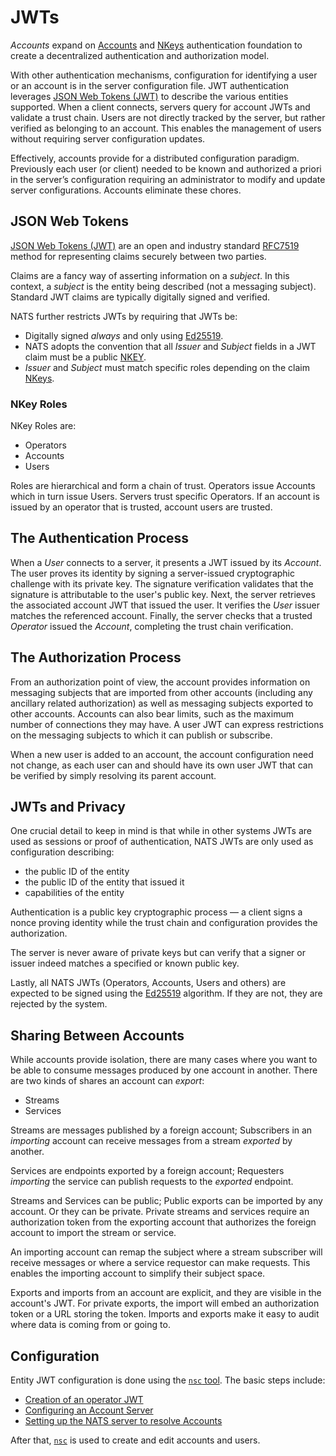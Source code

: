 # JWTs

_Accounts_ expand on [Accounts](accounts.md) and [NKeys](nkey_auth.md) authentication foundation to create a decentralized authentication and authorization model.

With other authentication mechanisms, configuration for identifying a user or an account is in the server configuration file. JWT authentication leverages [JSON Web Tokens \(JWT\)](https://jwt.io/) to describe the various entities supported. When a client connects, servers query for account JWTs and validate a trust chain. Users are not directly tracked by the server, but rather verified as belonging to an account. This enables the management of users without requiring server configuration updates.

Effectively, accounts provide for a distributed configuration paradigm. Previously each user \(or client\) needed to be known and authorized a priori in the server’s configuration requiring an administrator to modify and update server configurations. Accounts eliminate these chores.

## JSON Web Tokens

[JSON Web Tokens \(JWT\)](https://jwt.io/) are an open and industry standard [RFC7519](https://tools.ietf.org/html/rfc7519) method for representing claims securely between two parties.

Claims are a fancy way of asserting information on a _subject_. In this context, a _subject_ is the entity being described \(not a messaging subject\). Standard JWT claims are typically digitally signed and verified.

NATS further restricts JWTs by requiring that JWTs be:

* Digitally signed _always_ and only using [Ed25519](https://ed25519.cr.yp.to/). 
* NATS adopts the convention that all _Issuer_ and _Subject_ fields in a JWT claim must be a public [NKEY](nkey_auth.md). 
* _Issuer_ and _Subject_ must match specific roles depending on the claim [NKeys](https://github.com/nats-io/nkeys).

### NKey Roles

NKey Roles are:

* Operators
* Accounts
* Users

Roles are hierarchical and form a chain of trust. Operators issue Accounts which in turn issue Users. Servers trust specific Operators. If an account is issued by an operator that is trusted, account users are trusted.

## The Authentication Process

When a _User_ connects to a server, it presents a JWT issued by its _Account_. The user proves its identity by signing a server-issued cryptographic challenge with its private key. The signature verification validates that the signature is attributable to the user's public key. Next, the server retrieves the associated account JWT that issued the user. It verifies the _User_ issuer matches the referenced account. Finally, the server checks that a trusted _Operator_ issued the _Account_, completing the trust chain verification.

## The Authorization Process

From an authorization point of view, the account provides information on messaging subjects that are imported from other accounts \(including any ancillary related authorization\) as well as messaging subjects exported to other accounts. Accounts can also bear limits, such as the maximum number of connections they may have. A user JWT can express restrictions on the messaging subjects to which it can publish or subscribe.

When a new user is added to an account, the account configuration need not change, as each user can and should have its own user JWT that can be verified by simply resolving its parent account.

## JWTs and Privacy

One crucial detail to keep in mind is that while in other systems JWTs are used as sessions or proof of authentication, NATS JWTs are only used as configuration describing:

* the public ID of the entity
* the public ID of the entity that issued it
* capabilities of the entity

Authentication is a public key cryptographic process — a client signs a nonce proving identity while the trust chain and configuration provides the authorization.

The server is never aware of private keys but can verify that a signer or issuer indeed matches a specified or known public key.

Lastly, all NATS JWTs \(Operators, Accounts, Users and others\) are expected to be signed using the [Ed25519](https://ed25519.cr.yp.to/) algorithm. If they are not, they are rejected by the system.

## Sharing Between Accounts

While accounts provide isolation, there are many cases where you want to be able to consume messages produced by one account in another. There are two kinds of shares an account can _export_:

* Streams
* Services

Streams are messages published by a foreign account; Subscribers in an _importing_ account can receive messages from a stream _exported_ by another.

Services are endpoints exported by a foreign account; Requesters _importing_ the service can publish requests to the _exported_ endpoint.

Streams and Services can be public; Public exports can be imported by any account. Or they can be private. Private streams and services require an authorization token from the exporting account that authorizes the foreign account to import the stream or service.

An importing account can remap the subject where a stream subscriber will receive messages or where a service requestor can make requests. This enables the importing account to simplify their subject space.

Exports and imports from an account are explicit, and they are visible in the account's JWT. For private exports, the import will embed an authorization token or a URL storing the token. Imports and exports make it easy to audit where data is coming from or going to.

## Configuration

Entity JWT configuration is done using the [`nsc` tool](../../../../nats-tools/nsc/README.md). The basic steps include:

* [Creation of an operator JWT](../../../../nats-tools/nsc/nsc.md#creating-an-operator)
* [Configuring an Account Server](../../../../nats-tools/nsc/nsc.md#account-server-configuration)
* [Setting up the NATS server to resolve Accounts](../../../../nats-tools/nsc/nsc.md#nats-server-configuration)

After that, [`nsc`](../../../../nats-tools/nsc/README.md) is used to create and edit accounts and users.

